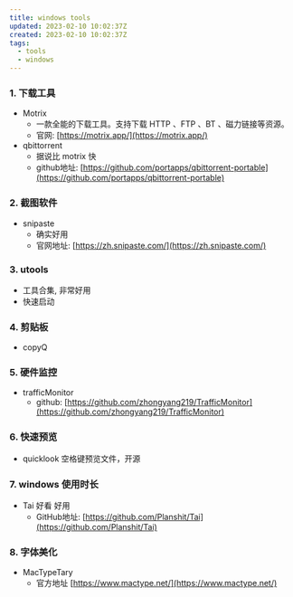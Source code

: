 ```yaml
---
title: windows tools
updated: 2023-02-10 10:02:37Z
created: 2023-02-10 10:02:37Z
tags:
  - tools
  - windows
---
```




### 1. 下载工具
- Motrix
   - 一款全能的下载工具。支持下载 HTTP 、FTP 、BT 、磁力链接等资源。
   - 官网: [https://motrix.app/](https://motrix.app/)
- qbittorrent
     - 据说比 motrix 快
     - github地址: [https://github.com/portapps/qbittorrent-portable](https://github.com/portapps/qbittorrent-portable)



### 2. 截图软件
- snipaste 
  - 确实好用
  - 官网地址: [https://zh.snipaste.com/](https://zh.snipaste.com/)
   
### 3. utools
- 工具合集, 非常好用
- 快速启动


### 4. 剪贴板
- copyQ

### 5. 硬件监控
- trafficMonitor 
  - github: [https://github.com/zhongyang219/TrafficMonitor](https://github.com/zhongyang219/TrafficMonitor)

### 6. 快速预览
- quicklook 空格键预览文件，开源

### 7. windows 使用时长
- Tai 好看 好用
  - GitHub地址: [https://github.com/Planshit/Tai](https://github.com/Planshit/Tai)

### 8. 字体美化
- MacTypeTary
  - 官方地址 [https://www.mactype.net/](https://www.mactype.net/)




